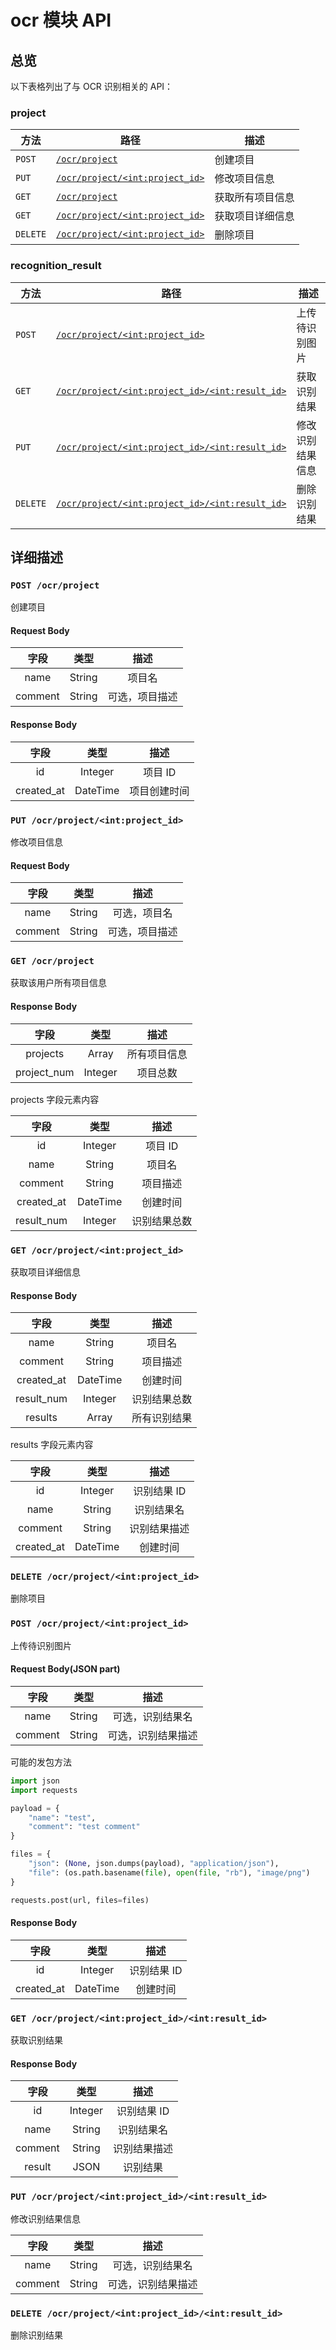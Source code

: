 # ocr 模块 API

## 总览

以下表格列出了与 OCR 识别相关的 API：

### project

| 方法     | 路径                                                              | 描述             |
| -------- | ----------------------------------------------------------------- | ---------------- |
| `POST`   | [`/ocr/project`](#post-ocrproject)                                | 创建项目         |
| `PUT`    | [`/ocr/project/<int:project_id>`](#put-ocrprojectintprojectid)    | 修改项目信息     |
| `GET`    | [`/ocr/project`](#get-ocrproject)                                 | 获取所有项目信息 |
| `GET`    | [`/ocr/project/<int:project_id>`](#get-ocrprojectintprojectid)    | 获取项目详细信息 |
| `DELETE` | [`/ocr/project/<int:project_id>`](#delete-ocrprojectintprojectid) | 删除项目         |

### recognition_result

| 方法     | 路径                                                                                         | 描述             |
| -------- | -------------------------------------------------------------------------------------------- | ---------------- |
| `POST`   | [`/ocr/project/<int:project_id>`](#post-ocrprojectintprojectid)                              | 上传待识别图片   |
| `GET`    | [`/ocr/project/<int:project_id>/<int:result_id>`](#get-ocrprojectintprojectidintresultid)    | 获取识别结果     |
| `PUT`    | [`/ocr/project/<int:project_id>/<int:result_id>`](#put-ocrprojectintprojectidintresultid)    | 修改识别结果信息 |
| `DELETE` | [`/ocr/project/<int:project_id>/<int:result_id>`](#delete-ocrprojectintprojectidintresultid) | 删除识别结果     |

## 详细描述

### `POST /ocr/project`

创建项目

#### Request Body

|  字段   |  类型  |      描述      |
| :-----: | :----: | :------------: |
|  name   | String |     项目名     |
| comment | String | 可选，项目描述 |

#### Response Body

|    字段    |   类型   |     描述     |
| :--------: | :------: | :----------: |
|     id     | Integer  |   项目 ID    |
| created_at | DateTime | 项目创建时间 |

### `PUT /ocr/project/<int:project_id>`

修改项目信息

#### Request Body

|  字段   |  类型  |      描述      |
| :-----: | :----: | :------------: |
|  name   | String |  可选，项目名  |
| comment | String | 可选，项目描述 |

### `GET /ocr/project`

获取该用户所有项目信息

#### Response Body

|    字段     |  类型   |     描述     |
| :---------: | :-----: | :----------: |
|  projects   |  Array  | 所有项目信息 |
| project_num | Integer |   项目总数   |

projects 字段元素内容

|    字段    |   类型   |     描述     |
| :--------: | :------: | :----------: |
|     id     | Integer  |   项目 ID    |
|    name    |  String  |    项目名    |
|  comment   |  String  |   项目描述   |
| created_at | DateTime |   创建时间   |
| result_num | Integer  | 识别结果总数 |

### `GET /ocr/project/<int:project_id>`

获取项目详细信息

#### Response Body

|    字段    |   类型   |     描述     |
| :--------: | :------: | :----------: |
|    name    |  String  |    项目名    |
|  comment   |  String  |   项目描述   |
| created_at | DateTime |   创建时间   |
| result_num | Integer  | 识别结果总数 |
|  results   |  Array   | 所有识别结果 |

results 字段元素内容

|    字段    |   类型   |     描述     |
| :--------: | :------: | :----------: |
|     id     | Integer  | 识别结果 ID  |
|    name    |  String  |  识别结果名  |
|  comment   |  String  | 识别结果描述 |
| created_at | DateTime |   创建时间   |

### `DELETE /ocr/project/<int:project_id>`

删除项目

### `POST /ocr/project/<int:project_id>`

上传待识别图片

#### Request Body(JSON part)

|  字段   |  类型  |        描述        |
| :-----: | :----: | :----------------: |
|  name   | String |  可选，识别结果名  |
| comment | String | 可选，识别结果描述 |

可能的发包方法

```python
import json
import requests

payload = {
    "name": "test",
    "comment": "test comment"
}

files = {
    "json": (None, json.dumps(payload), "application/json"),
    "file": (os.path.basename(file), open(file, "rb"), "image/png")
}

requests.post(url, files=files)
```

#### Response Body

|    字段    |   类型   |    描述     |
| :--------: | :------: | :---------: |
|     id     | Integer  | 识别结果 ID |
| created_at | DateTime |  创建时间   |

### `GET /ocr/project/<int:project_id>/<int:result_id>`

获取识别结果

#### Response Body

|  字段   |  类型   |     描述     |
| :-----: | :-----: | :----------: |
|   id    | Integer | 识别结果 ID  |
|  name   | String  |  识别结果名  |
| comment | String  | 识别结果描述 |
| result  |  JSON   |   识别结果   |

### `PUT /ocr/project/<int:project_id>/<int:result_id>`

修改识别结果信息

|  字段   |  类型  |        描述        |
| :-----: | :----: | :----------------: |
|  name   | String |  可选，识别结果名  |
| comment | String | 可选，识别结果描述 |

### `DELETE /ocr/project/<int:project_id>/<int:result_id>`

删除识别结果
